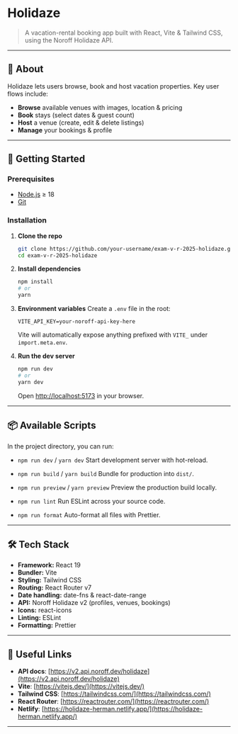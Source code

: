 # Holidaze

> A vacation-rental booking app built with React, Vite & Tailwind CSS, using the Noroff Holidaze API.

---

## 📖 About

Holidaze lets users browse, book and host vacation properties. Key user flows include:

- **Browse** available venues with images, location & pricing
- **Book** stays (select dates & guest count)
- **Host** a venue (create, edit & delete listings)
- **Manage** your bookings & profile

---

## 🚀 Getting Started

### Prerequisites

- [Node.js](https://nodejs.org/) ≥ 18
- [Git](https://git-scm.com/)

### Installation

1. **Clone the repo**

   ```bash
   git clone https://github.com/your-username/exam-v-r-2025-holidaze.git
   cd exam-v-r-2025-holidaze
   ```

2. **Install dependencies**

   ```bash
   npm install
   # or
   yarn
   ```

3. **Environment variables**
   Create a `.env` file in the root:

   ```env
   VITE_API_KEY=your-noroff-api-key-here
   ```

   Vite will automatically expose anything prefixed with `VITE_` under `import.meta.env`.

4. **Run the dev server**

   ```bash
   npm run dev
   # or
   yarn dev
   ```

   Open [http://localhost:5173](http://localhost:5173) in your browser.

---

## 📦 Available Scripts

In the project directory, you can run:

- `npm run dev` / `yarn dev`
  Start development server with hot-reload.

- `npm run build` / `yarn build`
  Bundle for production into `dist/`.

- `npm run preview` / `yarn preview`
  Preview the production build locally.

- `npm run lint`
  Run ESLint across your source code.

- `npm run format`
  Auto-format all files with Prettier.

---

## 🛠 Tech Stack

- **Framework:** React 19
- **Bundler:** Vite
- **Styling:** Tailwind CSS
- **Routing:** React Router v7
- **Date handling:** date-fns & react-date-range
- **API:** Noroff Holidaze v2 (profiles, venues, bookings)
- **Icons:** react-icons
- **Linting:** ESLint
- **Formatting:** Prettier

---

## 🔗 Useful Links

- **API docs**: [https://v2.api.noroff.dev/holidaze](https://v2.api.noroff.dev/holidaze)
- **Vite**: [https://vitejs.dev/](https://vitejs.dev/)
- **Tailwind CSS**: [https://tailwindcss.com/](https://tailwindcss.com/)
- **React Router**: [https://reactrouter.com/](https://reactrouter.com/)
- **Netlify**: [https://holidaze-herman.netlify.app/](https://holidaze-herman.netlify.app/)

---
